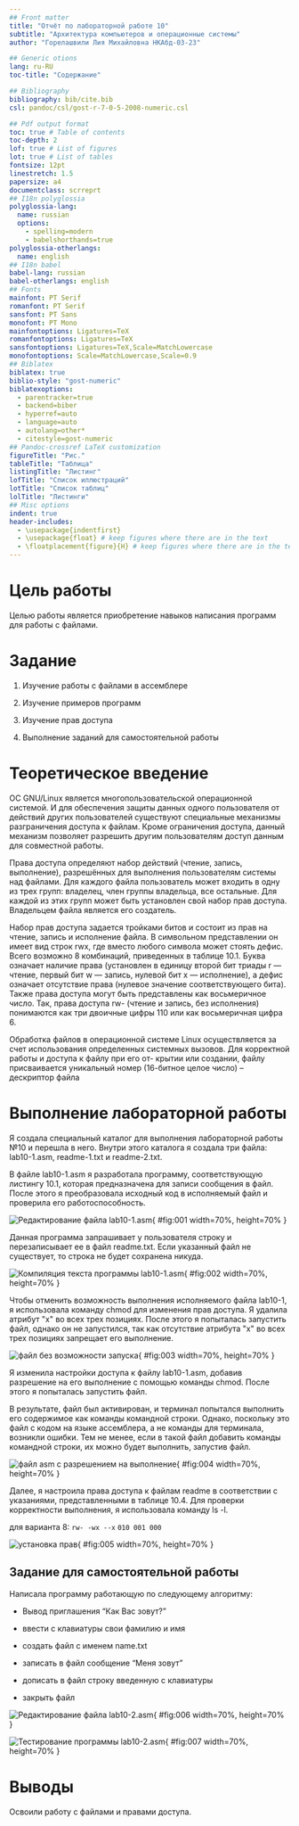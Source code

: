 ```yaml
---
## Front matter
title: "Отчёт по лабораторной работе 10"
subtitle: "Архитектура компьютеров и операционные системы"
author: "Горелашвили Лия Михайловна НКАбд-03-23"

## Generic otions
lang: ru-RU
toc-title: "Содержание"

## Bibliography
bibliography: bib/cite.bib
csl: pandoc/csl/gost-r-7-0-5-2008-numeric.csl

## Pdf output format
toc: true # Table of contents
toc-depth: 2
lof: true # List of figures
lot: true # List of tables
fontsize: 12pt
linestretch: 1.5
papersize: a4
documentclass: scrreprt
## I18n polyglossia
polyglossia-lang:
  name: russian
  options:
	- spelling=modern
	- babelshorthands=true
polyglossia-otherlangs:
  name: english
## I18n babel
babel-lang: russian
babel-otherlangs: english
## Fonts
mainfont: PT Serif
romanfont: PT Serif
sansfont: PT Sans
monofont: PT Mono
mainfontoptions: Ligatures=TeX
romanfontoptions: Ligatures=TeX
sansfontoptions: Ligatures=TeX,Scale=MatchLowercase
monofontoptions: Scale=MatchLowercase,Scale=0.9
## Biblatex
biblatex: true
biblio-style: "gost-numeric"
biblatexoptions:
  - parentracker=true
  - backend=biber
  - hyperref=auto
  - language=auto
  - autolang=other*
  - citestyle=gost-numeric
## Pandoc-crossref LaTeX customization
figureTitle: "Рис."
tableTitle: "Таблица"
listingTitle: "Листинг"
lofTitle: "Список иллюстраций"
lotTitle: "Список таблиц"
lolTitle: "Листинги"
## Misc options
indent: true
header-includes:
  - \usepackage{indentfirst}
  - \usepackage{float} # keep figures where there are in the text
  - \floatplacement{figure}{H} # keep figures where there are in the text
---
```


# Цель работы

Целью работы является приобретение навыков написания программ для работы с файлами.

# Задание

1. Изучение работы с файлами в ассемблере

2. Изучение примеров программ 

3. Изучение прав доступа

4. Выполнение заданий для самостоятельной работы

# Теоретическое введение

ОС GNU/Linux является многопользовательской операционной системой. И для обеспечения 
защиты данных одного пользователя от действий других пользователей существуют
специальные механизмы разграничения доступа к файлам. Кроме ограничения доступа, 
данный механизм позволяет разрешить другим пользователям доступ данным для совместной
работы.

Права доступа определяют набор действий (чтение, запись, выполнение), разрешённых
для выполнения пользователям системы над файлами. Для каждого файла пользователь
может входить в одну из трех групп: владелец, член группы владельца, все остальные. 
Для каждой из этих групп может быть установлен свой набор прав доступа. 
Владельцем файла является его создатель.

Набор прав доступа задается тройками битов и состоит из прав на чтение, запись и 
исполнение файла. В символьном представлении он имеет вид строк rwx, где вместо 
любого символа может стоять дефис. Всего возможно 8 комбинаций, приведенных в 
таблице 10.1. Буква означает наличие права (установлен в единицу второй бит триады 
r — чтение, первый бит w — запись, нулевой бит х — исполнение), а дефис означает 
отсутствие права (нулевое значение соответствующего бита). 
Также права доступа могут быть представлены как восьмеричное число. 
Так, права доступа rw- (чтение и запись, без исполнения) понимаются как три двоичные цифры 110 или как восьмеричная цифра 6.

Обработка файлов в операционной системе Linux осуществляется за счет использования
определенных системных вызовов. Для корректной работы и доступа к файлу при его от-
крытии или создании, файлу присваивается уникальный номер (16-битное целое число) –
дескриптор файла

# Выполнение лабораторной работы

Я создала специальный каталог для выполнения лабораторной работы №10 и перешла в него. Внутри этого каталога я создала три файла: lab10-1.asm, readme-1.txt и readme-2.txt. 

В файле lab10-1.asm я разработала программу, соответствующую листингу 10.1, которая предназначена для записи сообщения в файл. После этого я преобразовала исходный код в исполняемый файл и проверила его работоспособность.

![Редактирование файла lab10-1.asm](image/01.png){ #fig:001 width=70%, height=70% }

Данная программа запрашивает у пользователя строку и перезаписывает ее в файл readme.txt. Если указанный файл не существует, то строка не будет сохранена никуда.

![Компиляция текста программы lab10-1.asm](image/02.png){ #fig:002 width=70%, height=70% }

Чтобы отменить возможность выполнения исполняемого файла lab10-1, я использовала команду chmod для изменения прав доступа. Я удалила атрибут "x" во всех трех позициях. После этого я попыталась запустить файл, однако он не запустился, так как отсутствие атрибута "x" во всех трех позициях запрещает его выполнение.

![файл без возможности запуска](image/03.png){ #fig:003 width=70%, height=70% }

Я изменила настройки доступа к файлу lab10-1.asm, добавив разрешение на его выполнение с помощью команды chmod. После этого я попыталась запустить файл.

В результате, файл был активирован, и терминал попытался выполнить его содержимое как команды командной строки. Однако, поскольку это файл с кодом на языке ассемблера, а не команды для терминала, возникли ошибки. Тем не менее, если в такой файл добавить команды командной строки, их можно будет выполнить, запустив файл.

![файл asm с разрешением на выполнение](image/04.png){ #fig:004 width=70%, height=70% }

Далее, я настроила права доступа к файлам readme в соответствии с указаниями, представленными в таблице 10.4. Для проверки корректности выполнения, я использовала команду ls -l.

для варианта 8: ```rw- -wx --x``` ```010 001 000```

![установка прав](image/05.png){ #fig:005 width=70%, height=70% }

## Задание для самостоятельной работы

Написала программу работающую по следующему алгоритму:

- Вывод приглашения “Как Вас зовут?”

- ввести с клавиатуры свои фамилию и имя

- создать файл с именем name.txt

- записать в файл сообщение “Меня зовут”

- дописать в файл строку введенную с клавиатуры

- закрыть файл

![Редактирование файла lab10-2.asm](image/06.png){ #fig:006 width=70%, height=70% }

![Тестирование программы lab10-2.asm](image/07.png){ #fig:007 width=70%, height=70% }

# Выводы

Освоили работy с файлами и правами доступа.